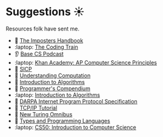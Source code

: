 # Suggestions :sunny:

Resources folk have sent me.

- :orange_book: [The Imposters Handbook](https://bigmachine.io/products/the-imposters-handbook/)
- :laptop: [The Coding Train](https://www.youtube.com/channel/UCvjgXvBlbQiydffZU7m1_aw)
- :ear: [Base CS Podcast](https://twitter.com/basecspodcast)
- :laptop: [Khan Academy: AP Computer Science Principles](https://www.khanacademy.org/computing/ap-computer-science-principles)
- :orange_book: [SICP](http://sarabander.github.io/sicp/)
- :orange_book: [Understanding Computation](https://computationbook.com/)
- :orange_book: [Introduction to Algorithms](https://mitpress.mit.edu/books/introduction-algorithms-third-edition)
- :orange_book: [Programmer's Compendium](https://www.destroyallsoftware.com/compendium)
- :laptop: [Introduction to Algorithms](https://ocw.mit.edu/courses/electrical-engineering-and-computer-science/6-006-introduction-to-algorithms-fall-2011/lecture-videos/)
- :orange_book: [DARPA Internet Program Protocol Specification](https://tools.ietf.org/html/rfc791)
- :orange_book: [TCP/IP Tutorial](https://tools.ietf.org/html/rfc1180)
- :orange_book: [New Turing Omnibus](https://www.amazon.co.uk/New-Turing-Omnibus-K-Dewdney/dp/0805071660)
- :orange_book: [Types and Programming Languages](https://www.cis.upenn.edu/~bcpierce/tapl/)
- :laptop: [CS50: Introduction to Computer Science](https://www.edx.org/course/cs50s-introduction-to-computer-science)
